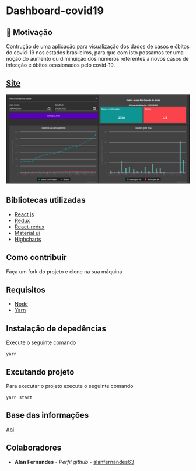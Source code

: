 # Dashboard-covid19

## :thinking: Motivação
Contrução de uma aplicação para visualização dos dados de casos e óbitos do covid-19 nos estados brasileiros, para que com isto possamos ter uma noção do aumento ou diminuição dos números referentes a novos casos de infecção e óbitos ocasionados pelo covid-19.

## [Site](https://nostalgic-beaver-d44652.netlify.app)
<img src="/static/dashboard_covid19.png">

## Bibliotecas utilizadas
- [React js](https://pt-br.reactjs.org/)
- [Redux](https://redux.js.org/)
- [React-redux](https://redux.js.org/basics/usage-with-react)
- [Material ui](https://material-ui.com/pt/)
- [Highcharts](https://www.highcharts.com/)

## Como contribuir
Faça um fork do projeto e clone na sua máquina
## Requisitos
- [Node](https://nodejs.org/en/)
- [Yarn](https://yarnpkg.com/)

## Instalação de depedências
Execute o seguinte comando
```
yarn
```
## Excutando projeto
Para executar o projeto execute o seguinte comando
```
yarn start
```
## Base das informações
[Api](https://github.com/alanfernandes63/middleware_covid)

## Colaboradores
* **Alan Fernandes** - *Perfil github* - [alanfernandes63](https://github.com/alanfernandes63)
